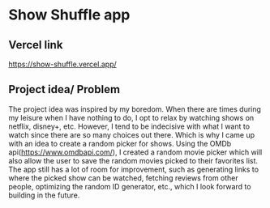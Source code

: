 # Show Shuffle app

## Vercel link
https://show-shuffle.vercel.app/

## Project idea/ Problem
The project idea was inspired by my boredom. When there are times during my leisure when I have nothing to do, I opt to relax by watching shows on netflix, disney+, etc. However, I tend to be indecisive with what I want to watch since there are so many choices out there. Which is why I came up with an idea to create a random picker for shows. Using the OMDb api(https://www.omdbapi.com/), I created a random movie picker which will also allow the user to save the random movies picked to their favorites list. The app still has a lot of room for improvement, such as generating links to where the picked show can be watched, fetching reviews from other people, optimizing the random ID generator, etc., which I look forward to building in the future.
